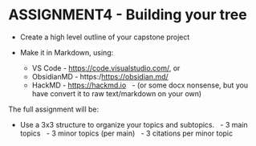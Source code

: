 # ASSIGNMENT4 - Building your tree

- Create a high level outline of your capstone project

- Make it in Markdown, using:
  - VS Code - https://code.visualstudio.com/, or 
  - ObsidianMD -  https:/https://obsidian.md/   
  - HackMD - https://hackmd.io
  - (or some docx nonsense, but you have convert it to raw text/markdown on your own)
 

The full assignment will be:

- Use a 3x3 structure to organize your topics and subtopics.
  - 3 main topics
  - 3 minor topics (per main)
  - 3 citations per minor topic

